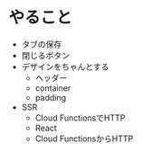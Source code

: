 # やること

- タブの保存
- 閉じるボタン
- デザインをちゃんとする
  - ヘッダー
  - container
  - padding
- SSR
  - Cloud FunctionsでHTTP
  - React
  - Cloud FunctionsからHTTP
